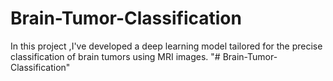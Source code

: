 # Brain-Tumor-Classification
In this project ,I've developed a  deep learning model tailored for the precise classification of brain tumors using MRI images.
"# Brain-Tumor-Classification" 

